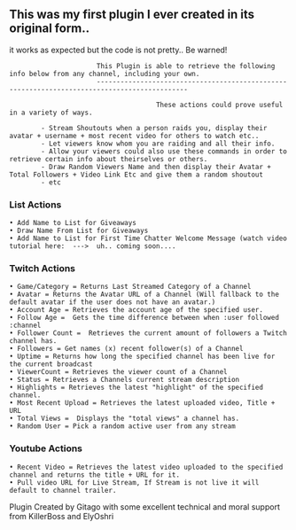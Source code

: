 ## This was my first plugin I ever created in its original form..
it works as expected but the code is not pretty.. Be warned!


                          This Plugin is able to retrieve the following info below from any channel, including your own. 
                          ---------------------------------------------------------------------------------------------

                                         These actions could prove useful in a variety of ways.

            - Stream Shoutouts when a person raids you, display their avatar + username + most recent video for others to watch etc.. 
            - Let viewers know whom you are raiding and all their info.
            - Allow your viewers could also use these commands in order to retrieve certain info about theirselves or others.
            - Draw Random Viewers Name and then display their Avatar + Total Followers + Video Link Etc and give them a random shoutout
            - etc

### List Actions

    • Add Name to List for Giveaways
    • Draw Name From List for Giveaways
    • Add Name to List for First Time Chatter Welcome Message (watch video tutorial here:  --->  uh.. coming soon....

### Twitch Actions

    • Game/Category = Returns Last Streamed Category of a Channel
    • Avatar = Returns the Avatar URL of a Channel (Will fallback to the default avatar if the user does not have an avatar.)
    • Account Age = Retrieves the account age of the specified user.
    • Follow Age =  Gets the time difference between when :user followed :channel
    • Follower Count =  Retrieves the current amount of followers a Twitch channel has.
    • Followers = Get names (x) recent follower(s) of a Channel
    • Uptime = Returns how long the specified channel has been live for the current broadcast
    • ViewerCount = Retrieves the viewer count of a Channel
    • Status = Retrieves a Channels current stream description
    • Highlights = Retrieves the latest "highlight" of the specified channel.
    • Most Recent Upload = Retrieves the latest uploaded video, Title + URL
    • Total Views =  Displays the "total views" a channel has.
    • Random User = Pick a random active user from any stream

### Youtube Actions

    • Recent Video = Retrieves the latest video uploaded to the specified channel and returns the title + URL for it.
    • Pull video URL for Live Stream, If Stream is not live it will default to channel trailer.





Plugin Created by Gitago with some excellent technical and moral support from KillerBoss and ElyOshri
